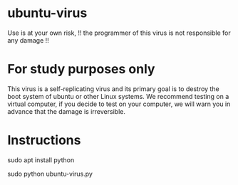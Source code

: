 # ubuntu-virus
Use is at your own risk, !! the programmer of this virus is not responsible for any damage !!

# For study purposes only
This virus is a self-replicating
virus and its primary goal is to
destroy the boot system of ubuntu
or other Linux systems. We recommend
testing on a virtual computer,
if you decide to test on your
computer, we will warn you in advance
that the damage is irreversible.

# Instructions
sudo apt install python

sudo python ubuntu-virus.py
